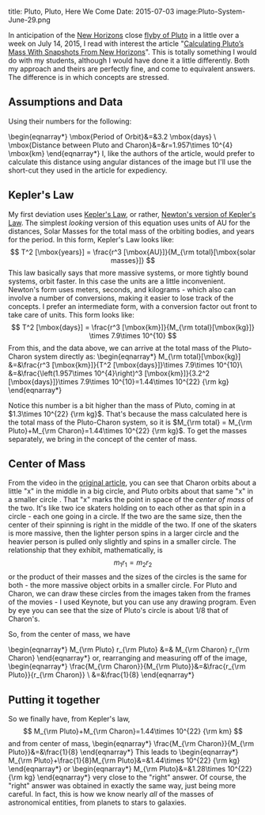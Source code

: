 title: Pluto, Pluto, Here We Come
Date: 2015-07-03
image:Pluto-System-June-29.png

In anticipation of the [New Horizons] close [flyby of Pluto] in a little over a week on July 14, 2015, I read with interest the article "[Calculating Pluto’s Mass With Snapshots From New Horizons]".  This is totally something I would do with my students, although I would have done it a little differently.  Both my approach and theirs are perfectly fine, and come to equivalent answers.  The difference is in which concepts are stressed.  

## Assumptions and Data

Using their numbers for the following:

\begin{eqnarray*}
\mbox{Period of Orbit}&=&3.2 \mbox{days} \\
\mbox{Distance between Pluto and Charon}&=&r=1.957\times 10^{4} \mbox{km}
\end{eqnarray*}
I, like the authors of the article, would prefer to calculate this distance using angular distances of the image but I'll use the short-cut they used in the article for expediency.

## Kepler's Law

My first deviation uses [Kepler's Law], or rather, [Newton's version of Kepler's Law].  The simplest *looking* version of this equation uses units of AU for the distances, Solar Masses for the total mass of the orbiting bodies, and years for the period.  In this form, Kepler's Law looks like:
$$
T^2 [\mbox{years}] = \frac{r^3 [\mbox{AU}]}{M_{\rm total}[\mbox{solar masses}]}
$$
This law basically says that more massive systems, or more tightly bound systems, orbit faster.  In this case the units are a little inconvenient.  Newton's form uses meters, seconds, and kilograms - which also can involve a number of conversions, making it easier to lose track of the concepts.  I prefer an intermediate form, with a conversion factor out front to take care of units.  This form looks like:
$$
T^2 [\mbox{days}] = \frac{r^3 [\mbox{km}]}{M_{\rm total}[\mbox{kg}]} \times 7.9\times 10^{10}
$$
From this, and the data above, we can arrive at the total mass of the Pluto-Charon system directly as:
\begin{eqnarray*}
M_{\rm total}[\mbox{kg}] &=&\frac{r^3 [\mbox{km}]}{T^2 [\mbox{days}]}\times 7.9\times 10^{10}\\
&=&\frac{\left(1.957\times 10^{4}\right)^3 [\mbox{km}]}{3.2^2 [\mbox{days}]}\times 7.9\times 10^{10}=1.44\times 10^{22} {\rm kg}
\end{eqnarray*}

Notice this number is a bit higher than the mass of Pluto, coming in at $1.3\times 10^{22} {\rm kg}$.  That's because the mass calculated here is the total mass of the Pluto-Charon system, so it is $M_{\rm total} = M_{\rm Pluto}+M_{\rm Charon}=1.44\times 10^{22} {\rm kg}$.  To get the masses separately, we bring in the concept of the center of mass.

## Center of Mass

From the video in the [original article], you can see that Charon orbits about a little "x" in the middle in a big circle, and Pluto orbits about that same "x" in a smaller circle .  That "x" marks the point in space of the *center of mass* of the two.  It's like two ice skaters holding on to each other as that spin in a circle - each one going in a circle.  If the two are the same size, then the center of their spinning is right in the middle of the two.  If one of the skaters is more massive, then the lighter person spins in a larger circle and the heavier person is pulled only slightly and spins in a smaller circle.  The relationship that they exhibit, mathematically, is
$$
m_1 r_1 = m_2 r_2
$$
or the product of their masses and the sizes of the circles is the same for both - the more massive object orbits in a smaller circle.  For Pluto and Charon, we can draw these circles from the images taken from the frames of the movies - I used Keynote, but you can use any drawing program.  Even by eye you can see that the size of Pluto's circle is about 1/8 that of Charon's.

So, from the center of mass, we have

\begin{eqnarray*}
M_{\rm Pluto} r_{\rm Pluto} &=& M_{\rm Charon} r_{\rm Charon}
\end{eqnarray*}
or, rearranging and measuring off of the image,
\begin{eqnarray*}
\frac{M_{\rm Charon}}{M_{\rm Pluto}}&=&\frac{r_{\rm Pluto}}{r_{\rm Charon}} \\
&=&\frac{1}{8}
\end{eqnarray*}

## Putting it together

So we finally have, from Kepler's law, 
$$ 
M_{\rm Pluto}+M_{\rm Charon}=1.44\times 10^{22} {\rm km}
$$
and from center of mass,
\begin{eqnarray*}
\frac{M_{\rm Charon}}{M_{\rm Pluto}}&=&\frac{1}{8}
\end{eqnarray*}
This leads to 
\begin{eqnarray*}
M_{\rm Pluto}+\frac{1}{8}M_{\rm Pluto}&=&1.44\times 10^{22} {\rm kg}
\end{eqnarray*}
or
\begin{eqnarray*}
M_{\rm Pluto}&=&1.28\times 10^{22} {\rm kg}
\end{eqnarray*}
very close to the "right" answer.  Of course, the "right" answer was obtained in exactly the same way, just being more careful.  In fact, this is how we know nearly *all* of the masses of astronomical entities, from planets to stars to galaxies. 






[original article]:http://www.wired.com/2015/07/calculating-plutos-mass-snapshots-new-horizons/

[New Horizons]: https://www.nasa.gov/mission_pages/newhorizons/main/index.html
[flyby of Pluto]: https://www.youtube.com/watch?v=EJxwWpaGoJs
[Calculating Pluto’s Mass With Snapshots From New Horizons]: http://www.wired.com/2015/07/calculating-plutos-mass-snapshots-new-horizons/
[Kepler's Law]: https://en.wikipedia.org/wiki/Kepler's_laws_of_planetary_motion#Third_law
[Newton's version of Kepler's Law]: http://astro.physics.uiowa.edu/ITU/glossary/keplers-third-law/